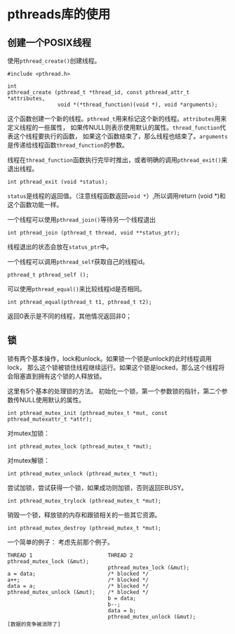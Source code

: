 # pthreads库的使用

## 创建一个POSIX线程

使用`pthread_create()`创建线程。

```
#include <pthread.h>

int 
pthread_create (pthread_t *thread_id, const pthread_attr_t *attributes,
                void *(*thread_function)(void *), void *arguments);
```
这个函数创建一个新的线程。`pthread_t`用来标记这个新的线程。`attributes`用来定义线程的一些属性，
如果传NULL则表示使用默认的属性。`thread_function`代表这个线程要执行的函数，
如果这个函数结束了，那么线程也结束了。`arguments`是传递给线程函数`thread_function`的参数。

线程在`thread_function`函数执行完毕时推出，或者明确的调用`pthread_exit()`来退出线程。

```
int pthread_exit (void *status);
```
`status`是线程的返回值。（注意线程函数返回`void *`）,所以调用return (void *)和这个函数功能一样。

一个线程可以使用`pthread_join()`等待另一个线程退出

```
int pthread_join (pthread_t thread, void **status_ptr);
```
线程退出的状态会放在`status_ptr`中。

一个线程可以调用`pthread_self`获取自己的线程id。

```
pthread_t pthread_self ();
```

可以使用`pthread_equal()`来比较线程id是否相同。

```
int pthread_equal(pthread_t t1, pthread_t t2);
```
返回0表示是不同的线程，其他情况返回非0；

## 锁
锁有两个基本操作，lock和unlock。如果锁一个锁是unlock的此时线程调用lock，
那么这个锁被锁住线程继续运行。如果这个锁是locked，那么这个线程将会阻塞直到拥有这个锁的人释放锁。

这里有5个基本的处理锁的方法。
初始化一个锁，第一个参数锁的指针，第二个参数传NULL使用默认的属性。
```
int pthread_mutex_init (pthread_mutex_t *mut, const pthread_mutexattr_t *attr);
```
对mutex加锁：

```
int pthread_mutex_lock (pthread_mutex_t *mut);
```

对mutex解锁：

```
int pthread_mutex_unlock (pthread_mutex_t *mut);
```

尝试加锁，尝试获得一个锁，如果成功则加锁，否则返回EBUSY。

```
int pthread_mutex_trylock (pthread_mutex_t *mut);
```

销毁一个锁，释放锁的内存和跟锁相关的一些其它资源。

```
int pthread_mutex_destroy (pthread_mutex_t *mut);
```

一个简单的例子：
考虑先前那个例子。
```
THREAD 1                        THREAD 2
pthread_mutex_lock (&mut);      
                                pthread_mutex_lock (&mut); 
a = data;                       /* blocked */
a++;                            /* blocked */
data = a;                       /* blocked */
pthread_mutex_unlock (&mut);    /* blocked */
                                b = data;
                                b--;
                                data = b;
                                pthread_mutex_unlock (&mut);
[数据的竞争被消除了]
```